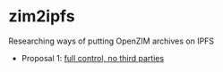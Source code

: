 # zim2ipfs
Researching ways of putting OpenZIM archives on IPFS

- Proposal 1: [full control, no third parties](./proposal1)
